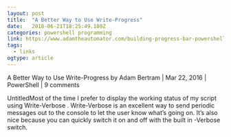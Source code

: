 ```yaml
---
layout: post 
title:  "A Better Way to Use Write-Progress" 
date:   2018-06-21T18:25:49.180Z 
categories: powershell programming
link: https://www.adamtheautomator.com/building-progress-bar-powershell-scripts/ 
tags:
  - links
ogtype: article 
---
```


A Better Way to Use Write-Progress
by Adam Bertram | Mar 22, 2016 | PowerShell | 9 comments

UntitledMost of the time I prefer to display the working status of my script using Write-Verbose . Write-Verbose  is an excellent way to send periodic messages out to the console to let the user know what’s going on. It’s also nice because you can quickly switch it on and off with the built in -Verbose  switch.